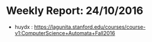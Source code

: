 # Weekly Report: 24/10/2016


- huydx : https://lagunita.stanford.edu/courses/course-v1:ComputerScience+Automata+Fall2016
